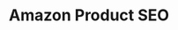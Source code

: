 ---
title: Amazon Product SEO
description: DigitalDigital Amazon Product SEO
listing:
  title: Amazon Product SEO
  description: Fix deliverability issues and optimize conversion rates through A/B tests and user-segmentation to increase average customer LTV.
---